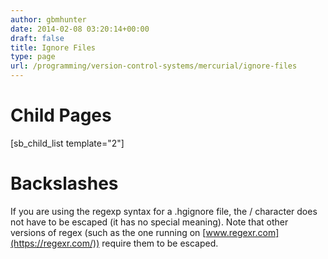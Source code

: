```yaml
---
author: gbmhunter
date: 2014-02-08 03:20:14+00:00
draft: false
title: Ignore Files
type: page
url: /programming/version-control-systems/mercurial/ignore-files
---
```


# Child Pages




[sb_child_list template="2"]




# Backslashes




If you are using the regexp syntax for a .hgignore file, the / character does not have to be escaped (it has no special meaning). Note that other versions of regex (such as the one running on [www.regexr.com](https://regexr.com/)) require them to be escaped.

